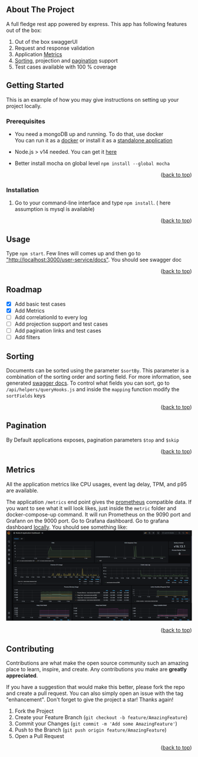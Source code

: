 <!-- ABOUT THE PROJECT -->

<div id="top"></div>

## About The Project

A full fledge rest app powered by express. This app has following features out of the box:  

1. Out of the box swaggerUI
2. Request and response validation
3. Application [Metrics](#metrics)
4. [Sorting](#sorting), projection and [pagination](#pagination) support
5. Test cases available with 100 % coverage

<!-- GETTING STARTED -->

## Getting Started

This is an example of how you may give instructions on setting up your project locally.

### Prerequisites

- You need a mongoDB up and running. To do that, use docker  
  You can run it as a [docker](https://hub.docker.com/_/mongo) or install it as a [standalone application](https://www.mongodb.com/try/download/community)

- Node.js > v14 needed. You can get it [here](https://nodejs.org/en/download/)
- Better install mocha on global level `npm install --global mocha`

<p align="right">(<a href="#top">back to top</a>)</p>

### Installation

1. Go to your command-line interface and type `npm install`. ( here assumption is mysql is available)

<p align="right">(<a href="#top">back to top</a>)</p>

<!-- USAGE EXAMPLES -->

## Usage

Type `npm start`. Few lines will comes up and then go to ["http://localhost:3000/user-service/docs"](http://localhost:3000/user-service/docs/#/). You should see swagger doc

<p align="right">(<a href="#top">back to top</a>)</p>

<!-- ROADMAP -->

## Roadmap

- [X] Add basic test cases
- [X] Add Metrics
- [ ] Add correlationId to every log
- [ ] Add projection support and test cases
- [ ] Add pagination links and test cases
- [ ] Add filters

<!-- Sorting -->
## Sorting

Documents can be sorted using the parameter `$sortBy`. This parameter is a combination of the sorting order and sorting field. For more information, see generated [swagger docs](http://localhost:3000/user-service/docs/#/). To control what fields you can sort, go to `/api/helpers/queryHooks.js` and inside the `mapping` function modify the `sortFields` keys

<p align="right">(<a href="#top">back to top</a>)</p>

<!-- Pagination -->
## Pagination
 By Default applications exposes, pagination parameters `$top` and `$skip`

 <p align="right">(<a href="#top">back to top</a>)</p>

<!-- Application Metrics -->
## Metrics

All the application metrics like CPU usages, event lag delay, TPM, and p95 are available.

The application `/metrics` end point gives the [prometheus](https://prometheus.io/) compatible data. If you want to see what it will look likes, just inside the `metric` folder and docker-compose-up command. It will run Prometheus on the 9090 port and Grafann on the 9000 port. Go to Grafana dashboard. Go to grafana dashboard [locally](http://localhost:9000/). You should see something like:
![Sample Grafan Dashboard](metrics/Capture.PNG "Sample Grafan Dashboard")

<p align="right">(<a href="#top">back to top</a>)</p>

<!-- CONTRIBUTING -->
## Contributing

Contributions are what make the open source community such an amazing place to learn, inspire, and create. Any contributions you make are **greatly appreciated**.

If you have a suggestion that would make this better, please fork the repo and create a pull request. You can also simply open an issue with the tag "enhancement".
Don't forget to give the project a star! Thanks again!

1. Fork the Project
2. Create your Feature Branch (`git checkout -b feature/AmazingFeature`)
3. Commit your Changes (`git commit -m 'Add some AmazingFeature'`)
4. Push to the Branch (`git push origin feature/AmazingFeature`)
5. Open a Pull Request

<p align="right">(<a href="#top">back to top</a>)</p>
